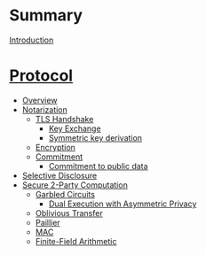# Summary

[Introduction](./intro.md)
# [Protocol](./protocol/README.md)
  - [Overview]()
  - [Notarization](./protocol/notarization/README.md)
      - [TLS Handshake]()
        - [Key Exchange](./protocol/notarization/key_exchange.md)
        - [Symmetric key derivation](./protocol/notarization/prf.md)
      - [Encryption](./protocol/notarization/encryption.md)
      - [Commitment](./protocol/notarization/commitment.md)
        - [Commitment to public data](./protocol/notarization/public_data_commitment.md)
  - [Selective Disclosure]()
  - [Secure 2-Party Computation](./protocol/2pc/garbled_circuits.md)
    - [Garbled Circuits]()
      - [Dual Execution with Asymmetric Privacy](./protocol/2pc/deap.md)
    - [Oblivious Transfer]()
    - [Paillier]()
    - [MAC](./protocol/2pc/mac.md)
    - [Finite-Field Arithmetic](./protocol/2pc/ff-arithmetic.md)
